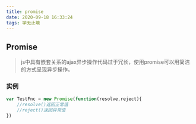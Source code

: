 ```yaml
---
title: promise
date: 2020-09-18 16:33:24
tags: 学无止境
---
```


## Promise

> js中具有嵌套关系的ajax异步操作代码过于冗长，使用promise可以用简洁的方式呈现异步操作。

### 实例

```javascript
var TestFnc = new Promise(function(resolve,reject){
    //resolve()返回正常值
    //reject()返回异常值
})
```

